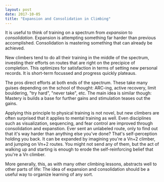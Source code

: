 ```yaml
---
layout: post
date: 2017-10-05
title: "Expansion and Consolidation in Climbing"
---
```


It is useful to think of training on a spectrum from *expansion* to *consolidation*. Expansion is attempting something far harder than previous accomplished. Consolidation is mastering something that can already be achieved.

New climbers tend to do all their training in the middle of the spectrum, investing their efforts on routes that are right on the precipice of completion. This optimizes for satisfaction in terms of setting new personal records. It is short-term focussed and progress quickly plateaus.

The pros direct efforts at both ends of the spectrum. These take many guises depending on the school of thought: ARC-ing, active recovery, limit bouldering, "try hard", "never take", etc. The main idea is similar though: Mastery is builds a base for further gains and stimulation teases out the gains.

Applying this principle to physical training is not novel, but new climbers are often surprised that it applies to mental training as well. Even disciplines such as visualization, sequencing, and fear control are improved through consolidation and expanstion. Ever sent an unlabeled route, only to find out that it's way harder than anything else you've done? That's self-perception holding you back. It can be expanded by imagining you're a Vn+2 climber, and jumping on Vn+2 routes. You might not send any of them, but the act of walking up and starting is enough to erode the self-reinforcing belief that you're a Vn climber.

More generally, this, as with many other climbing lessons, abstracts well to other parts of life: The idea of expansion and consolidation should be a useful way to organize learning of any sort.
